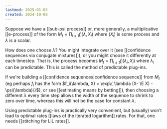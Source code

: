 ```yaml
---
lastmod: 2025-01-03
created: 2024-10-08
---
```


Suppose we have a [[sub-psi process]] or, more generally, a multiplicative [[e-process]] of the form $M_t = \prod_{i\leq t} f_i(\lambda, X_i)$ where $(X_i)$ is some process and $\lambda$ is a scalar. 

How does one choose $\lambda$? You might integrate over it (see [[confidence sequences via conjugate mixtures]]), or you might choose it differently at each timestep. That is, the process becomes $M_t = \prod_{i\leq t} f_i(\lambda_i,X_i)$ where $\lambda_i$ can be predictable. This is called the method of predictable plug-ins. 

If we're building a [[confidence sequences|confidence sequence]] from $M_t$ (eg perhaps $f_i$ has the form $f_i(\lambda, X) = \exp\{ \lambda (X- \E X) - \psi(\lambda)\}$), or see [[estimating means by betting]]), then choosing a different $\lambda$ every time step allows the width of the sequence to shrink to zero over time, whereas this will not be the case for constant $\lambda$. 

Using predictable plug-ins is practically very convenient, but (usually) won't lead to optimal rates [[laws of the iterated logarithm]] rates. For that, one needs [[stitching for LIL rates]]. 

